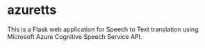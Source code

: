# azuretts
This is a Flask web application for Speech to Text translation using Microsoft Azure Cognitive Speech Service API.
